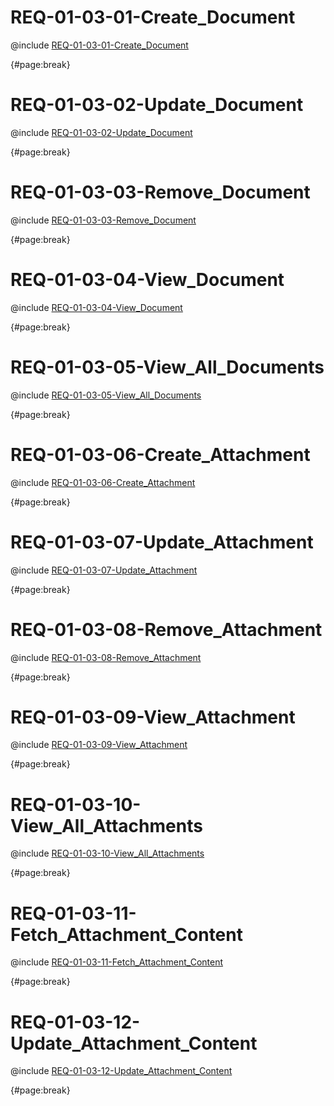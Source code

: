 <!--
    ATTENTION: This file was generated via gradle!
               Do NOT manually edit this file! Any such changes will be overwritten!
-->

# REQ-01-03-01-Create_Document

@include [REQ-01-03-01-Create_Document](REQ-01-03-01-Create_Document.md)

{#page:break}

# REQ-01-03-02-Update_Document

@include [REQ-01-03-02-Update_Document](REQ-01-03-02-Update_Document.md)

{#page:break}

# REQ-01-03-03-Remove_Document

@include [REQ-01-03-03-Remove_Document](REQ-01-03-03-Remove_Document.md)

{#page:break}

# REQ-01-03-04-View_Document

@include [REQ-01-03-04-View_Document](REQ-01-03-04-View_Document.md)

{#page:break}

# REQ-01-03-05-View_All_Documents

@include [REQ-01-03-05-View_All_Documents](REQ-01-03-05-View_All_Documents.md)

{#page:break}

# REQ-01-03-06-Create_Attachment

@include [REQ-01-03-06-Create_Attachment](REQ-01-03-06-Create_Attachment.md)

{#page:break}

# REQ-01-03-07-Update_Attachment

@include [REQ-01-03-07-Update_Attachment](REQ-01-03-07-Update_Attachment.md)

{#page:break}

# REQ-01-03-08-Remove_Attachment

@include [REQ-01-03-08-Remove_Attachment](REQ-01-03-08-Remove_Attachment.md)

{#page:break}

# REQ-01-03-09-View_Attachment

@include [REQ-01-03-09-View_Attachment](REQ-01-03-09-View_Attachment.md)

{#page:break}

# REQ-01-03-10-View_All_Attachments

@include [REQ-01-03-10-View_All_Attachments](REQ-01-03-10-View_All_Attachments.md)

{#page:break}

# REQ-01-03-11-Fetch_Attachment_Content

@include [REQ-01-03-11-Fetch_Attachment_Content](REQ-01-03-11-Fetch_Attachment_Content.md)

{#page:break}

# REQ-01-03-12-Update_Attachment_Content

@include [REQ-01-03-12-Update_Attachment_Content](REQ-01-03-12-Update_Attachment_Content.md)

{#page:break}
